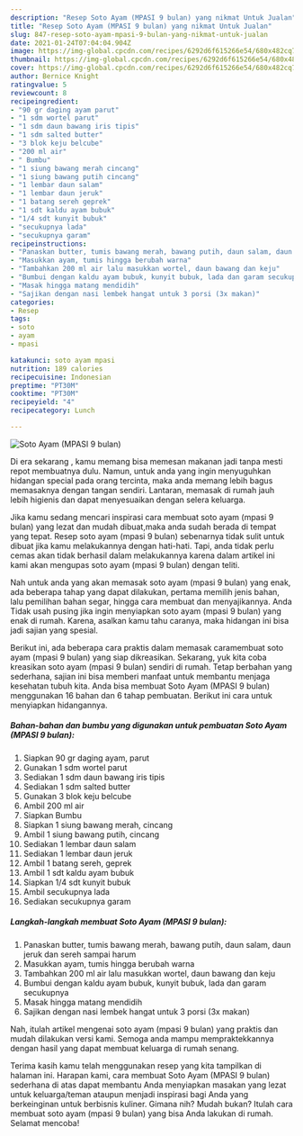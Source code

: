 ```yaml
---
description: "Resep Soto Ayam (MPASI 9 bulan) yang nikmat Untuk Jualan"
title: "Resep Soto Ayam (MPASI 9 bulan) yang nikmat Untuk Jualan"
slug: 847-resep-soto-ayam-mpasi-9-bulan-yang-nikmat-untuk-jualan
date: 2021-01-24T07:04:04.904Z
image: https://img-global.cpcdn.com/recipes/6292d6f615266e54/680x482cq70/soto-ayam-mpasi-9-bulan-foto-resep-utama.jpg
thumbnail: https://img-global.cpcdn.com/recipes/6292d6f615266e54/680x482cq70/soto-ayam-mpasi-9-bulan-foto-resep-utama.jpg
cover: https://img-global.cpcdn.com/recipes/6292d6f615266e54/680x482cq70/soto-ayam-mpasi-9-bulan-foto-resep-utama.jpg
author: Bernice Knight
ratingvalue: 5
reviewcount: 8
recipeingredient:
- "90 gr daging ayam parut"
- "1 sdm wortel parut"
- "1 sdm daun bawang iris tipis"
- "1 sdm salted butter"
- "3 blok keju belcube"
- "200 ml air"
- " Bumbu"
- "1 siung bawang merah cincang"
- "1 siung bawang putih cincang"
- "1 lembar daun salam"
- "1 lembar daun jeruk"
- "1 batang sereh geprek"
- "1 sdt kaldu ayam bubuk"
- "1/4 sdt kunyit bubuk"
- "secukupnya lada"
- "secukupnya garam"
recipeinstructions:
- "Panaskan butter, tumis bawang merah, bawang putih, daun salam, daun jeruk dan sereh sampai harum"
- "Masukkan ayam, tumis hingga berubah warna"
- "Tambahkan 200 ml air lalu masukkan wortel, daun bawang dan keju"
- "Bumbui dengan kaldu ayam bubuk, kunyit bubuk, lada dan garam secukupnya"
- "Masak hingga matang mendidih"
- "Sajikan dengan nasi lembek hangat untuk 3 porsi (3x makan)"
categories:
- Resep
tags:
- soto
- ayam
- mpasi

katakunci: soto ayam mpasi 
nutrition: 189 calories
recipecuisine: Indonesian
preptime: "PT30M"
cooktime: "PT30M"
recipeyield: "4"
recipecategory: Lunch

---
```



![Soto Ayam (MPASI 9 bulan)](https://img-global.cpcdn.com/recipes/6292d6f615266e54/680x482cq70/soto-ayam-mpasi-9-bulan-foto-resep-utama.jpg)

Di era  sekarang , kamu memang bisa memesan makanan jadi tanpa mesti repot membuatnya dulu. Namun, untuk anda yang ingin menyuguhkan hidangan special pada orang tercinta, maka anda memang lebih bagus memasaknya dengan tangan sendiri. Lantaran, memasak di rumah jauh lebih higienis dan dapat menyesuaikan dengan selera keluarga.

Jika kamu sedang mencari inspirasi cara membuat soto ayam (mpasi 9 bulan) yang lezat dan mudah dibuat,maka anda sudah berada di tempat yang tepat. Resep soto ayam (mpasi 9 bulan)  sebenarnya tidak sulit untuk dibuat jika kamu melakukannya dengan hati-hati. Tapi, anda tidak perlu cemas akan tidak berhasil dalam melakukannya 
karena dalam artikel ini kami akan mengupas soto ayam (mpasi 9 bulan) dengan teliti.  



Nah untuk anda yang akan memasak soto ayam (mpasi 9 bulan) yang enak, ada beberapa tahap yang dapat dilakukan, pertama memilih jenis bahan, lalu pemilihan bahan segar, hingga cara membuat dan menyajikannya. Anda Tidak usah pusing jika ingin menyiapkan soto ayam (mpasi 9 bulan) yang enak di rumah. Karena, asalkan kamu  tahu caranya, maka hidangan ini bisa jadi sajian yang spesial.

Berikut ini, ada beberapa cara praktis  dalam memasak caramembuat soto ayam (mpasi 9 bulan) yang siap dikreasikan. Sekarang, yuk kita coba kreasikan soto ayam (mpasi 9 bulan) sendiri di rumah. Tetap berbahan yang sederhana, sajian ini bisa memberi manfaat untuk membantu menjaga kesehatan tubuh kita. Anda bisa membuat Soto Ayam (MPASI 9 bulan) menggunakan 16 bahan dan 6 tahap pembuatan. Berikut ini cara untuk menyiapkan hidangannya.

<!--inarticleads1-->

##### Bahan-bahan dan bumbu yang digunakan untuk pembuatan Soto Ayam (MPASI 9 bulan):

1. Siapkan 90 gr daging ayam, parut
1. Gunakan 1 sdm wortel parut
1. Sediakan 1 sdm daun bawang iris tipis
1. Sediakan 1 sdm salted butter
1. Gunakan 3 blok keju belcube
1. Ambil 200 ml air
1. Siapkan  Bumbu
1. Siapkan 1 siung bawang merah, cincang
1. Ambil 1 siung bawang putih, cincang
1. Sediakan 1 lembar daun salam
1. Sediakan 1 lembar daun jeruk
1. Ambil 1 batang sereh, geprek
1. Ambil 1 sdt kaldu ayam bubuk
1. Siapkan 1/4 sdt kunyit bubuk
1. Ambil secukupnya lada
1. Sediakan secukupnya garam




<!--inarticleads2-->

##### Langkah-langkah membuat Soto Ayam (MPASI 9 bulan):

1. Panaskan butter, tumis bawang merah, bawang putih, daun salam, daun jeruk dan sereh sampai harum
1. Masukkan ayam, tumis hingga berubah warna
1. Tambahkan 200 ml air lalu masukkan wortel, daun bawang dan keju
1. Bumbui dengan kaldu ayam bubuk, kunyit bubuk, lada dan garam secukupnya
1. Masak hingga matang mendidih
1. Sajikan dengan nasi lembek hangat untuk 3 porsi (3x makan)




Nah, itulah artikel mengenai  soto ayam (mpasi 9 bulan)  yang praktis dan mudah dilakukan versi kami. Semoga anda mampu mempraktekkannya dengan hasil yang dapat membuat keluarga di rumah senang. 

Terima kasih kamu telah menggunakan resep yang kita tampilkan di halaman ini. Harapan kami, cara membuat  Soto Ayam (MPASI 9 bulan) sederhana di atas dapat membantu Anda menyiapkan masakan yang lezat untuk keluarga/teman ataupun menjadi inspirasi bagi Anda yang berkeinginan untuk berbisnis kuliner. Gimana nih? Mudah bukan? Itulah cara membuat soto ayam (mpasi 9 bulan) yang bisa Anda lakukan di rumah. Selamat mencoba!

